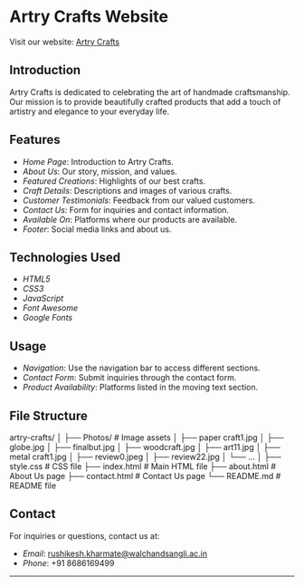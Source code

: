 # Artry Crafts Website
Visit our website: [Artry Crafts](https://rushikharmate.github.io/Rushikesh_WalchandCOE_Assessment/)

## Introduction

Artry Crafts is dedicated to celebrating the art of handmade craftsmanship. Our mission is to provide beautifully crafted products that add a touch of artistry and elegance to your everyday life.

## Features

- *Home Page*: Introduction to Artry Crafts.
- *About Us*: Our story, mission, and values.
- *Featured Creations*: Highlights of our best crafts.
- *Craft Details*: Descriptions and images of various crafts.
- *Customer Testimonials*: Feedback from our valued customers.
- *Contact Us*: Form for inquiries and contact information.
- *Available On*: Platforms where our products are available.
- *Footer*: Social media links and about us.

## Technologies Used

- *HTML5*
- *CSS3*
- *JavaScript*
- *Font Awesome*
- *Google Fonts*

## Usage

- *Navigation*: Use the navigation bar to access different sections.
- *Contact Form*: Submit inquiries through the contact form.
- *Product Availability*: Platforms listed in the moving text section.

## File Structure


artry-crafts/
│
├── Photos/                     # Image assets
│   ├── paper craft1.jpg
│   ├── globe.jpg
│   ├── finalbut.jpg
│   ├── woodcraft.jpg
│   ├── art11.jpg
│   ├── metal craft1.jpg
│   ├── review0.jpeg
│   ├── review22.jpg
│   └── ...
│
├── style.css                   # CSS file
├── index.html                  # Main HTML file
├── about.html                  # About Us page
├── contact.html                # Contact Us page
└── README.md                   # README file


## Contact

For inquiries or questions, contact us at:
- *Email*: rushikesh.kharmate@walchandsangli.ac.in
- *Phone*: +91 8686169499


---
